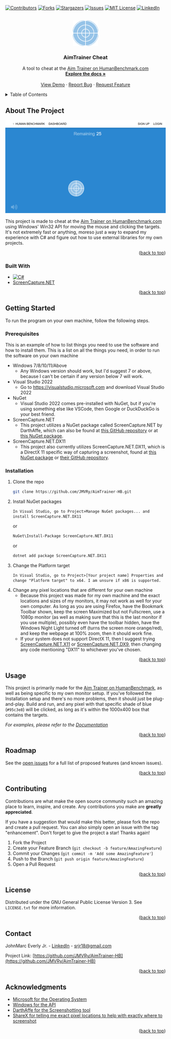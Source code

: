 <!-- Improved compatibility of back to top link: See: https://github.com/othneildrew/Best-README-Template/pull/73 -->
<a name="readme-top"></a>
<!--
*** Thanks for checking out the Best-README-Template. If you have a suggestion
*** that would make this better, please fork the repo and create a pull request
*** or simply open an issue with the tag "enhancement".
*** Don't forget to give the project a star!
*** Thanks again! Now go create something AMAZING! :D
-->



<!-- PROJECT SHIELDS -->
<!--
*** I'm using markdown "reference style" links for readability.
*** Reference links are enclosed in brackets [ ] instead of parentheses ( ).
*** See the bottom of this document for the declaration of the reference variables
*** for contributors-url, forks-url, etc. This is an optional, concise syntax you may use.
*** https://www.markdownguide.org/basic-syntax/#reference-style-links
-->
[![Contributors][contributors-shield]][contributors-url]
[![Forks][forks-shield]][forks-url]
[![Stargazers][stars-shield]][stars-url]
[![Issues][issues-shield]][issues-url]
[![MIT License][license-shield]][license-url]
[![LinkedIn][linkedin-shield]][linkedin-url]



<!-- PROJECT LOGO -->
<br />
<div align="center">
  <a href="https://github.com/JMVRy/AimTrainer-HB">
    <img src="images/Logo.png" alt="Logo" width="80" height="80">
  </a>

<h3 align="center">AimTrainer Cheat</h3>

  <p align="center">
    A tool to cheat at the <a href="https://humanbenchmark.com/tests/aim">Aim Trainer on HumanBenchmark.com</a>
    <br />
    <a href="https://github.com/JMVRy/AimTrainer-HB"><strong>Explore the docs »</strong></a>
    <br />
    <br />
    <a href="#usage">View Demo</a>
    ·
    <a href="https://github.com/JMVRy/AimTrainer-HB/issues">Report Bug</a>
    ·
    <a href="https://github.com/JMVRy/AimTrainer-HB/issues">Request Feature</a>
  </p>
</div>



<!-- TABLE OF CONTENTS -->
<details>
  <summary>Table of Contents</summary>
  <ol>
    <li>
      <a href="#about-the-project">About The Project</a>
      <ul>
        <li><a href="#built-with">Built With</a></li>
      </ul>
    </li>
    <li>
      <a href="#getting-started">Getting Started</a>
      <ul>
        <li><a href="#prerequisites">Prerequisites</a></li>
        <li><a href="#installation">Installation</a></li>
      </ul>
    </li>
    <li><a href="#usage">Usage</a></li>
    <li><a href="#roadmap">Roadmap</a></li>
    <li><a href="#contributing">Contributing</a></li>
    <li><a href="#license">License</a></li>
    <li><a href="#contact">Contact</a></li>
    <li><a href="#acknowledgments">Acknowledgments</a></li>
  </ol>
</details>



<!-- ABOUT THE PROJECT -->
## About The Project

[![Product Name Screen Shot][product-screenshot]][repo-url]

This project is made to cheat at the [Aim Trainer on HumanBenchmark.com][trainer-hb] using Windows' Win32 API for moving the mouse and clicking the targets. It's not extremely fast or anything, moreso just a way to expand my experience with C# and figure out how to use external libraries for my own projects.

<p align="right">(<a href="#readme-top">back to top</a>)</p>



### Built With

* [![C#][CSharp]][CSharp-url]
* [ScreenCapture.NET][ScreenCapture.NET]

<p align="right">(<a href="#readme-top">back to top</a>)</p>



<!-- GETTING STARTED -->
## Getting Started

To run the program on your own machine, follow the following steps.

### Prerequisites

This is an example of how to list things you need to use the software and how to install them.
This is a list on all the things you need, in order to run the software on your own machine
* Windows 7/8/10/11/Above
  * Any Windows version should work, but I'd suggest 7 or above, because I can't be certain if any version below 7 will work.
* Visual Studio 2022
  * Go to https://visualstudio.microsoft.com and download Visual Studio 2022
* NuGet
  * Visual Studio 2022 comes pre-installed with NuGet, but if you're using something else like VSCode, then Google or DuckDuckGo is your best friend.
* ScreenCapture.NET
  * This project utilizes a NuGet package called ScreenCapture.NET by DarthAffe, which can also be found at [this GitHub repository](https://github.com/DarthAffe/ScreenCapture.NET) or at [this NuGet package][ScreenCapture.NET].
* ScreenCapture.NET.DX11
  * This project also currently utilizes ScreenCapture.NET.DX11, which is a DirectX 11 specific way of capturing a screenshot, found at [this NuGet package][ScreenCapture.NET.DX11] or [their GitHub repository](https://github.com/DarthAffe/ScreenCapture.NET).

### Installation

1. Clone the repo
   ```sh
   git clone https://github.com/JMVRy/AimTrainer-HB.git
   ```
1. Install NuGet packages
   ```
   In Visual Studio, go to Project>Manage NuGet packages... and install ScreenCapture.NET.DX11
   ```
   or
   ```sh
   NuGet\Install-Package ScreenCapture.NET.DX11
   ```
   or
   ```sh
   dotnet add package ScreenCapture.NET.DX11
   ```
1. Change the Platform target
   ```
   In Visual Studio, go to Project>[Your project name] Properties and change "Platform target" to x64. I am unsure if x86 is supported.
   ```
1. Change any pixel locations that are different for your own machine
   * Because this project was made for my own machine and the exact locations and sizes of my monitors, it may not work as well for your own computer. As long as you are using Firefox, have the Bookmark Toolbar shown, keep the screen Maximized but not Fullscreen, use a 1080p monitor (as well as making sure that this is the last monitor if you use multiple), possibly even have the toolbar hidden, have the Windows Night Light turned off (turns the screen more orange/red), and keep the webpage at 100% zoom, then it should work fine.
   * If your system does not support DirectX 11, then I suggest trying [ScreenCapture.NET.X11](https://www.nuget.org/packages/ScreenCapture.NET.X11) or [ScreenCapture.NET.DX9](https://www.nuget.org/packages/ScreenCapture.NET.DX9), then changing any code mentioning "DX11" to whichever you've chosen.

<p align="right">(<a href="#readme-top">back to top</a>)</p>



<!-- USAGE EXAMPLES -->
## Usage

This project is primarily made for the [Aim Trainer on HumanBenchmark][trainer-hb], as well as being specific to my own monitor setup. If you've followed the Installation setup and there's no more problems, then it should just be plug-and-play. Build and run, and any pixel with that specific shade of blue (`#95c3e8`) will be clicked, as long as it's within the 1000x400 box that contains the targets.

_For examples, please refer to the [Documentation](https://github.com/JMVRy/AimTrainer-HB/wiki/Documentation)_

<p align="right">(<a href="#readme-top">back to top</a>)</p>



<!-- ROADMAP -->
## Roadmap

See the [open issues](https://github.com/JMVRy/AimTrainer-HB/issues) for a full list of proposed features (and known issues).

<p align="right">(<a href="#readme-top">back to top</a>)</p>



<!-- CONTRIBUTING -->
## Contributing

Contributions are what make the open source community such an amazing place to learn, inspire, and create. Any contributions you make are **greatly appreciated**.

If you have a suggestion that would make this better, please fork the repo and create a pull request. You can also simply open an issue with the tag "enhancement".
Don't forget to give the project a star! Thanks again!

1. Fork the Project
2. Create your Feature Branch (`git checkout -b feature/AmazingFeature`)
3. Commit your Changes (`git commit -m 'Add some AmazingFeature'`)
4. Push to the Branch (`git push origin feature/AmazingFeature`)
5. Open a Pull Request

<p align="right">(<a href="#readme-top">back to top</a>)</p>



<!-- LICENSE -->
## License

Distributed under the GNU General Public License Version 3. See `LICENSE.txt` for more information.

<p align="right">(<a href="#readme-top">back to top</a>)</p>



<!-- CONTACT -->
## Contact

JohnMarc Everly Jr. - [LinkedIn][linkedin-url] - srjr18@gmail.com

Project Link: [https://github.com/JMVRy/AimTrainer-HB](https://github.com/JMVRy/AimTrainer-HB)

<p align="right">(<a href="#readme-top">back to top</a>)</p>



<!-- ACKNOWLEDGMENTS -->
## Acknowledgments

* [Microsoft for the Operating System](https://microsoft.com)
* [Windows for the API](https://microsoft.com/en-us/windows)
* [DarthAffe for the Screenshotting tool](https://github.com/DarthAffe)
* [ShareX for telling me exact pixel locations to help with exactly where to screenshot](https://getsharex.com)

<p align="right">(<a href="#readme-top">back to top</a>)</p>



<!-- MARKDOWN LINKS & IMAGES -->
<!-- https://www.markdownguide.org/basic-syntax/#reference-style-links -->
[contributors-shield]: https://img.shields.io/github/contributors/JMVRy/AimTrainer-HB.svg?style=for-the-badge
[contributors-url]: https://github.com/JMVRy/AimTrainer-HB/graphs/contributors
[forks-shield]: https://img.shields.io/github/forks/JMVRy/AimTrainer-HB.svg?style=for-the-badge
[forks-url]: https://github.com/JMVRy/AimTrainer-HB/network/members
[stars-shield]: https://img.shields.io/github/stars/JMVRy/AimTrainer-HB.svg?style=for-the-badge
[stars-url]: https://github.com/JMVRy/AimTrainer-HB/stargazers
[issues-shield]: https://img.shields.io/github/issues/JMVRy/AimTrainer-HB.svg?style=for-the-badge
[issues-url]: https://github.com/JMVRy/AimTrainer-HB/issues
[license-shield]: https://img.shields.io/github/license/JMVRy/AimTrainer-HB.svg?style=for-the-badge
[license-url]: https://github.com/JMVRy/AimTrainer-HB/blob/master/LICENSE.txt
[linkedin-shield]: https://img.shields.io/badge/-LinkedIn-black.svg?style=for-the-badge&logo=linkedin&colorB=555
[linkedin-url]: https://www.linkedin.com/in/johnmarc-everly-jr-882021225

[ScreenCapture.NET]: https://www.nuget.org/packages/ScreenCapture.NET
[ScreenCapture.NET.DX11]: https://www.nuget.org/packages/ScreenCapture.NET.DX11

[product-screenshot]: images/Screenshot.png

<!-- Product images and URLs -->
[Next.js]: https://img.shields.io/badge/next.js-000000?style=for-the-badge&logo=nextdotjs&logoColor=white
[Next-url]: https://nextjs.org/
[React.js]: https://img.shields.io/badge/React-20232A?style=for-the-badge&logo=react&logoColor=61DAFB
[React-url]: https://reactjs.org/
[Vue.js]: https://img.shields.io/badge/Vue.js-35495E?style=for-the-badge&logo=vuedotjs&logoColor=4FC08D
[Vue-url]: https://vuejs.org/
[Angular.io]: https://img.shields.io/badge/Angular-DD0031?style=for-the-badge&logo=angular&logoColor=white
[Angular-url]: https://angular.io/
[Svelte.dev]: https://img.shields.io/badge/Svelte-4A4A55?style=for-the-badge&logo=svelte&logoColor=FF3E00
[Svelte-url]: https://svelte.dev/
[Laravel.com]: https://img.shields.io/badge/Laravel-FF2D20?style=for-the-badge&logo=laravel&logoColor=white
[Laravel-url]: https://laravel.com
[Bootstrap.com]: https://img.shields.io/badge/Bootstrap-563D7C?style=for-the-badge&logo=bootstrap&logoColor=white
[Bootstrap-url]: https://getbootstrap.com
[JQuery.com]: https://img.shields.io/badge/jQuery-0769AD?style=for-the-badge&logo=jquery&logoColor=white
[JQuery-url]: https://jquery.com 
[CSharp]: https://img.shields.io/badge/csharp-512BD4?style=for-the-badge&logo=csharp&color=512BD4
[CSharp-url]: https://learn.microsoft.com/en-us/dotnet/csharp/tour-of-csharp/

[repo-url]: https://github.com/JMVRy/AimTrainer-HB

[trainer-hb]: https://humanbenchmark.com/tests/aim
